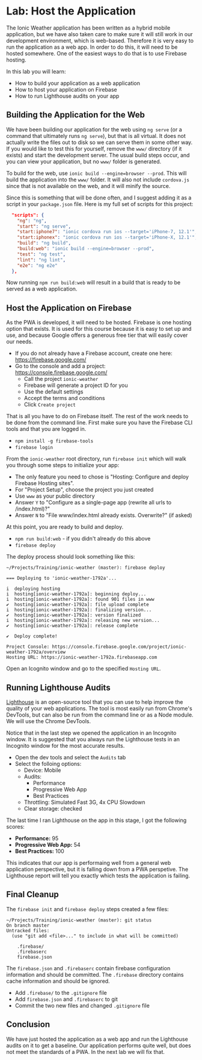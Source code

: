 # Lab: Host the Application

The Ionic Weather application has been written as a hybrid mobile application, but we have also taken care to make sure it will still work in our development environment, which is web-based. Therefore it is very easy to run the application as a web app. In order to do this, it will need to be hosted somewhere. One of the easiest ways to do that is to use Firebase hosting. 

In this lab you will learn: 

* How to build your application as a web application
* How to host your application on Firebase
* How to run Lighthouse audits on your app

## Building the Application for the Web

We have been building our application for the web using `ng serve` (or a command that ultimately runs `ng serve`), but that is all virtual. It does not actually write the files out to disk so we can serve them in some other way. If you would like to test this for yourself, remove the `www/` directory (if it exists) and start the development server. The usual build steps occur, and you can view your application, but no `www/` folder is generated.

To build for the web, use `ionic build --engine=browser --prod`. This will build the application into the `www/` folder. It will also not include `cordova.js` since that is not available on the web, and it will minify the source.

Since this is something that will be done often, and I suggest adding it as a script in your `package.json` file. Here is my full set of scripts for this project:


```JSON
  "scripts": {
    "ng": "ng",
    "start": "ng serve",
    "start:iphone7": "ionic cordova run ios --target='iPhone-7, 12.1'",
    "start:iphonex": "ionic cordova run ios --target='iPhone-X, 12.1'",
    "build": "ng build",
    "build:web": "ionic build --engine=browser --prod",
    "test": "ng test",
    "lint": "ng lint",
    "e2e": "ng e2e"
  },
```

Now running `npm run build:web` will result in a build that is ready to be served as a web application.

## Host the Application on Firebase

As the PWA is developed, it will need to be hosted. Firebase is one hosting option that exists. It is used for this course because it is easy to set up and use, and because Google offers a generous free tier that will easily cover our needs.

* If you do not already have a Firebase account, create one here: https://firebase.google.com/
* Go to the console and add a project: https://console.firebase.google.com/
   * Call the project `ionic-weather`
   * Firebase will generate a project ID for you
   * Use the default settings
   * Accept the terms and conditions
   * Click `Create project`

That is all you have to do on Firebase itself. The rest of the work needs to be done from the command line. First make sure you have the Firebase CLI tools and that you are logged in.

* `npm install -g firebase-tools`
* `firebase login`

From the `ionic-weather` root directory, run `firebase init` which will walk you through some steps to initialize your app:

* The only feature you need to chose is "Hosting: Configure and deploy Firebase Hosting sites".
* For "Project Setup", choose the project you just created
* Use `www` as your public directory
* Answer `Y` to "Configure as a single-page app (rewrite all urls to /index.html)?"
* Answer `N` to "File www/index.html already exists. Overwrite?" (if asked)

At this point, you are ready to build and deploy.

* `npm run build:web` - if you didn't already do this above
* `firebase deploy`

The deploy process should look something like this:

```
~/Projects/Training/ionic-weather (master): firebase deploy

=== Deploying to 'ionic-weather-1792a'...

i  deploying hosting
i  hosting[ionic-weather-1792a]: beginning deploy...
i  hosting[ionic-weather-1792a]: found 901 files in www
✔  hosting[ionic-weather-1792a]: file upload complete
i  hosting[ionic-weather-1792a]: finalizing version...
✔  hosting[ionic-weather-1792a]: version finalized
i  hosting[ionic-weather-1792a]: releasing new version...
✔  hosting[ionic-weather-1792a]: release complete

✔  Deploy complete!

Project Console: https://console.firebase.google.com/project/ionic-weather-1792a/overview
Hosting URL: https://ionic-weather-1792a.firebaseapp.com
```

Open an Icognito window and go to the specified `Hosting URL`.

## Running Lighthouse Audits

<a href="https://developers.google.com/web/tools/lighthouse/" target="_blank">Lighthouse</a> is an open-source tool that you can use to help improve the quality of your web applications. The tool is most easily run from Chrome's DevTools, but can also be run from the command line or as a Node module. We will use the Chrome DevTools.

Notice that in the last step we opened the application in an Incognito window. It is suggested that you always run the Lighthouse tests in an Incognito window for the most accurate results.

* Open the dev tools and select the `Audits` tab
* Select the folloing options:
   * Device: Mobile
   * Audits:
      * Performance
      * Progressive Web App
      * Best Practices
   * Throttling: Simulated Fast 3G, 4x CPU Slowdown
   * Clear storage: checked

The last time I ran Lighthouse on the app in this stage, I got the following scores:

* **Performance:** 95
* **Progressive Web App:** 54
* **Best Practices:** 100

This indicates that our app is performaing well from a general web application perspective, but it is falling down from a PWA perspetive. The Lighthouse report will tell you exactly which tests the application is failing.

## Final Cleanup

The `firebase init` and `firebase deploy` steps created a few files:

```
~/Projects/Training/ionic-weather (master): git status
On branch master
Untracked files:
  (use "git add <file>..." to include in what will be committed)

	.firebase/
	.firebaserc
	firebase.json
```

The `firebase.json` and `.firebaserc` contain firebase configuration information and should be committed. The `.firebase` directory contains cache information and should be ignored.

* Add `.firebase/` to the `.gitignore` file
* Add `firebase.json` and `.firebaserc` to git
* Commit the two new files and changed `.gitignore` file

## Conclusion

We have just hosted the application as a web app and run the Lighthouse audits on it to get a baseline. Our application performs quite well, but does not meet the standards of a PWA. In the next lab we will fix that.